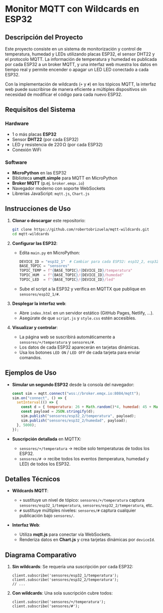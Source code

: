 # Monitor MQTT con Wildcards en ESP32

## Descripción del Proyecto

Este proyecto consiste en un sistema de monitorización y control de temperatura, humedad y LEDs utilizando placas ESP32, el sensor DHT22 y el protocolo MQTT. La información de temperatura y humedad es publicada por cada ESP32 a un broker MQTT, y una interfaz web muestra los datos en tiempo real y permite encender o apagar un LED LED conectado a cada ESP32.

Con la implementación de wildcards (`+` y `#`) en los tópicos MQTT, la interfaz web puede suscribirse de manera eficiente a múltiples dispositivos sin necesidad de modificar el código para cada nuevo ESP32.

## Requisitos del Sistema

### Hardware

* 1 o más placas **ESP32**
* Sensor **DHT22** (por cada ESP32)
* LED y resistencia de 220 Ω (por cada ESP32)
* Conexión WiFi

### Software

* **MicroPython** en las ESP32
* Biblioteca **umqtt.simple** para MQTT en MicroPython
* **Broker MQTT** (p.ej. `broker.emqx.io`)
* Navegador moderno con soporte WebSockets
* Librerías JavaScript: `mqtt.js`, `Chart.js`

## Instrucciones de Uso

1. **Clonar o descargar** este repositorio:

   ```bash
   git clone https://github.com/robertobrizuela/mqtt-wildcards.git
   cd mqtt-wildcards
   ```

2. **Configurar las ESP32**:

   * Edita `main.py` en MicroPython:

     ```python
     DEVICE_ID = "esp32_1"  # Cambiar para cada ESP32: esp32_2, esp32_3, ...
     BASE_TOPIC = "sensores"
     TOPIC_TEMP = f"{BASE_TOPIC}/{DEVICE_ID}/temperatura"
     TOPIC_HUM  = f"{BASE_TOPIC}/{DEVICE_ID}/humedad"
     TOPIC_LED  = f"{BASE_TOPIC}/{DEVICE_ID}/led"
     ```
   * Sube el script a la ESP32 y verifica en MQTTX que publique en `sensores/esp32_1/#`.

3. **Desplegar la interfaz web**:

   * Abre `index.html` en un servidor estático (GitHub Pages, Netlify, ...).
   * Asegúrate de que `script.js` y `style.css` estén accesibles.

4. **Visualizar y controlar**:

   * La página web se suscribirá automáticamente a `sensores/+/temperatura` y `sensores/#`.
   * Los datos de cada ESP32 aparecerán en tarjetas dinámicas.
   * Usa los botones `LED ON` / `LED OFF` de cada tarjeta para enviar comandos.

## Ejemplos de Uso

* **Simular un segundo ESP32** desde la consola del navegador:

  ```js
  const sim = mqtt.connect("wss://broker.emqx.io:8084/mqtt");
  sim.on("connect", () => {
    setInterval(() => {
      const d = { temperatura: 26 + Math.random()*4, humedad: 45 + Math.random()*10 };
      const payload = JSON.stringify(d);
      sim.publish("sensores/esp32_2/temperatura", payload);
      sim.publish("sensores/esp32_2/humedad", payload);
    }, 5000);
  });
  ```

* **Suscripción detallada** en MQTTX:

  * `sensores/+/temperatura` → recibe solo temperaturas de todos los ESP32.
  * `sensores/#` → recibe todos los eventos (temperatura, humedad y LED) de todos los ESP32.

## Detalles Técnicos

* **Wildcards MQTT**:

  * `+` sustituye un nivel de tópico: `sensores/+/temperatura` captura `sensores/esp32_1/temperatura`, `sensores/esp32_2/temperatura`, etc.
  * `#` sustituye múltiples niveles: `sensores/#` captura cualquier publicación bajo `sensores/`.

* **Interfaz Web**:

  * Utiliza **mqtt.js** para conectar vía WebSockets.
  * Renderiza datos en **Chart.js** y crea tarjetas dinámicas por `deviceId`.

## Diagrama Comparativo

1. **Sin wildcards**: Se requería una suscripción por cada ESP32:

   ```text
   client.subscribe('sensores/esp32_1/temperatura');
   client.subscribe('sensores/esp32_2/temperatura');
   // ...
   ```

2. **Con wildcards**: Una sola suscripción cubre todos:

   ```text
   client.subscribe('sensores/+/temperatura');
   client.subscribe('sensores/#');
   ```

